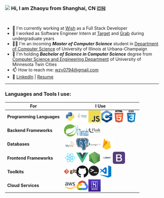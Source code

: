 ###  <img src="https://media.giphy.com/media/hvRJCLFzcasrR4ia7z/giphy.gif" width="25px"> Hi, I am Zhaoyu from Shanghai, CN :cn:

<!--
**WalkerWangUMN/WalkerWangUMN** is a ✨ _special_ ✨ repository because its `README.md` (this file) appears on your GitHub profile.

Here are some ideas to get you started:

- 🔭 I’m currently working on ...
- 🌱 I’m currently learning ...
- 👯 I’m looking to collaborate on ...
- 🤔 I’m looking for help with ...
- 💬 Ask me about ...
- 📫 How to reach me: ...
- 😄 Pronouns: ...
- ⚡ Fun fact: ...
-->
<br />

- :office: I'm currently working at [Wish](https://wish.com) as a Full Stack Developer
- :gem: I worked as Software Engineer Intern at [Target](https://www.target.com/) and [Grab](https://www.grab.com/sg/) during undergraduate years
- 👨‍🎓 I'm an incoming ***Master of Computer Science*** student in [Department of Computer Science](https://cs.illinois.edu/) of University of Illinois at Urbana-Champaign
- :school: I'm holding ***Bachelor of Science in Computer Science*** degree from [Computer Science and Engineering Department](https://cse.umn.edu/cs) of University of Minnesota Twin Cities
- :mailbox: How to reach me: <a href='mailto:wzy0794@gmail.com'>wzy0794@gmail.com</a>
- :pencil: [LinkedIn](https://www.linkedin.com/in/zy-w) | [Resume](https://drive.google.com/file/d/1ymjADBb_LOfp6qCnqXFb0_9htO5tCnEa/view?usp=sharing) 
---

### Languages and Tools I use:

**For** | **I Use**
--- | ---
**Programming Languages** | <img align="left" alt="Python" width="40px" src="https://raw.githubusercontent.com/github/explore/78df643247d429f6cc873026c0622819ad797942/topics/python/python.png" /> <img align="left" alt="Java" width="40px" src="https://raw.githubusercontent.com/github/explore/80688e429a7d4ef2fca1e82350fe8e3517d3494d/topics/java/java.png" /> <img align="left" alt="JavaScript" width="40px" src="https://raw.githubusercontent.com/github/explore/80688e429a7d4ef2fca1e82350fe8e3517d3494d/topics/javascript/javascript.png" /> <img align="left" alt="C++" width="40px" src="https://raw.githubusercontent.com/github/explore/78df643247d429f6cc873026c0622819ad797942/topics/cpp/cpp.png" /> <img align="left" alt="HTML5" width="40px" src="https://raw.githubusercontent.com/github/explore/80688e429a7d4ef2fca1e82350fe8e3517d3494d/topics/html/html.png" /> <img align="left" alt="CSS3" width="40px" src="https://raw.githubusercontent.com/github/explore/80688e429a7d4ef2fca1e82350fe8e3517d3494d/topics/css/css.png" />
**Backend Frameworks** | <img align="left" alt="Spring" width="40px" height="40px" src="https://github.com/WalkerWangUMN/WalkerWangUMN/blob/main/assets/spring.png" /> <img align="left" alt="Tornado" width="40px" height="40px" src="https://github.com/WalkerWangUMN/WalkerWangUMN/blob/main/assets/tornado.png" /> <img align="left" alt="Flask" width="40px" src="https://raw.githubusercontent.com/github/explore/78df643247d429f6cc873026c0622819ad797942/topics/flask/flask.png" /> 
**Databases** | <img align="left" alt="MySQL" width="40px" src="https://raw.githubusercontent.com/github/explore/80688e429a7d4ef2fca1e82350fe8e3517d3494d/topics/mysql/mysql.png" /> <img align="left" alt="PostgreSQL" width="40px" src="https://raw.githubusercontent.com/github/explore/80688e429a7d4ef2fca1e82350fe8e3517d3494d/topics/postgresql/postgresql.png" /> <img align="left" alt="MongoDB" width="40px" src="https://raw.githubusercontent.com/github/explore/80688e429a7d4ef2fca1e82350fe8e3517d3494d/topics/mongodb/mongodb.png" /> <img align="left" alt="Firebase" width="40px" src="https://raw.githubusercontent.com/github/explore/80688e429a7d4ef2fca1e82350fe8e3517d3494d/topics/firebase/firebase.png" />
**Frontend Frameworks** | <img align="left" alt="React" width="40px" src="https://raw.githubusercontent.com/github/explore/80688e429a7d4ef2fca1e82350fe8e3517d3494d/topics/react/react.png" />  <img align="left" alt="Vue" width="40px" src="https://raw.githubusercontent.com/github/explore/80688e429a7d4ef2fca1e82350fe8e3517d3494d/topics/vue/vue.png" /> <img align="left" alt="Node.js" width="40px" src="https://raw.githubusercontent.com/github/explore/80688e429a7d4ef2fca1e82350fe8e3517d3494d/topics/nodejs/nodejs.png" /> <img align="left" alt="Jquery" width="40px" src="https://raw.githubusercontent.com/github/explore/80688e429a7d4ef2fca1e82350fe8e3517d3494d/topics/jquery/jquery.png" /> <img align="left" alt="Bootstrap" width="40px" src="https://raw.githubusercontent.com/github/explore/80688e429a7d4ef2fca1e82350fe8e3517d3494d/topics/bootstrap/bootstrap.png" />
**Toolkits** | <img align="left" alt="Git" width="40px" src="https://raw.githubusercontent.com/github/explore/80688e429a7d4ef2fca1e82350fe8e3517d3494d/topics/git/git.png" /> <img align="left" alt="GitHub" width="40px" src="https://raw.githubusercontent.com/github/explore/master/topics/github/github.png" /> <img align="left" alt="Terminal" width="35" src="https://raw.githubusercontent.com/github/explore/80688e429a7d4ef2fca1e82350fe8e3517d3494d/topics/terminal/terminal.png" /> <img align="left" alt="Visual Studio Code" width="40px" src="https://raw.githubusercontent.com/github/explore/80688e429a7d4ef2fca1e82350fe8e3517d3494d/topics/visual-studio-code/visual-studio-code.png" />
**Cloud Services** | <img align="left" alt="AWS" width="40px" src="https://raw.githubusercontent.com/github/explore/80688e429a7d4ef2fca1e82350fe8e3517d3494d/topics/aws/aws.png" /> <img align="left" alt="Google Cloud" width="40px" height="40px" src="https://github.com/WalkerWangUMN/WalkerWangUMN/blob/main/assets/google_cloud.png" />  <img align="left" alt="Heroku" width="40px" height="40px" src="https://github.com/WalkerWangUMN/WalkerWangUMN/blob/main/assets/heroku2.png" /> 

<br />


